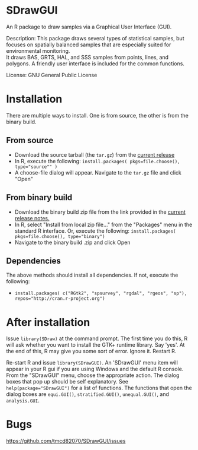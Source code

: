 # SDrawGUI
An R package to draw samples via a Graphical User Interface (GUI).

Description: This package draws several types of statistical samples, but focuses on 
spatially balanced samples that are especially suited for environmental monitoring.  
It draws BAS, GRTS, HAL, and SSS samples from points, lines, and polygons.  A friendly 
user interface is included for the common functions. 

License: GNU General Public License

# Installation

There are multiple ways to install.  One is from source, the other is from the binary build. 

## From source 

* Download the source tarball (the `tar.gz`) from the [current release](https://github.com/tmcd82070/SDrawGUI/releases)
* In R, execute the following: `install.packages( pkgs=file.choose(), type="source"" )`
* A choose-file dialog will appear.  Navigate to the `tar.gz` file and click "Open"

## From binary build

* Download the binary build zip file from the link provided in the [current release notes.](https://github.com/tmcd82070/SDrawGUI/releases) 
* In R, select "Install from local zip file..." from the "Packages" menu in the standard R interface. Or, execute the following: `install.packages( pkgs=file.choose(), type="binary")` 
* Navigate to the binary build .zip and click Open 

## Dependencies

The above methods should install all dependencies. If not, execute the following: 
* `install.packages( c("RGtk2", "spsurvey", "rgdal", "rgeos", "sp"), repos="http://cran.r-project.org")`

# After installation
Issue `library(SDraw)` at the command prompt.  The first time you do this, R will ask whether you want to install the GTK+ runtime library.  Say 'yes'.  At the end of this, R may give you some sort of error.  Ignore it.  Restart R. 


Re-start R and issue `library(SDrawGUI)`.  An 'SDrawGUI' menu item will appear in your R gui if you are using Windows and the default R console.  From the "SDrawGUI" menu, choose the appropriate action.   The dialog boxes that pop up should be self explanatory.  See `help(package="SDrawGUI")` for a list of functions.  The functions that open the dialog boxes are `equi.GUI()`, `stratified.GUI()`, `unequal.GUI()`, and `analysis.GUI`.  

# Bugs

https://github.com/tmcd82070/SDrawGUI/issues